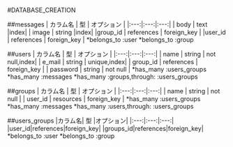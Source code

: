 #DATABASE_CREATION

##messages
  | カラム名 | 型 | オプション |
  |:---:|:---:|:---:|
  | body | text |index|
  | image | string |index|
  |group_id | references | foreign_key |
  |user_id | references | foreign_key |
  *belongs_to :user
  *belongs_to :group

##users
  | カラム名 | 型 | オプション |
  |:---:|:---:|:---:|
  | name | string | not null,index|
  | e_mail | string | unique,index|
  | group_id | references | foreign_key |
  | password | string | not null |
  *has_many :users_groups
  *has_many :messages
  *has_many :groups,through: :users_groups


##groups
  | カラム名 | 型 | オプション |
  |:---:|:---:|:---:|
  | name | string | not null |
  | user_id | resources | foreign_key |
  *has_many :users_groups
  *has_many :messages
  *has_many :users,through: :users_groups

##users_groups
  |カラム名| 型 |オプション|
  |:---:|:---:|:---:|
  |user_id|references|foreign_key|
  |groups_id|references|foreign_key|
 *belongs_to :user
 *belongs_to :group


